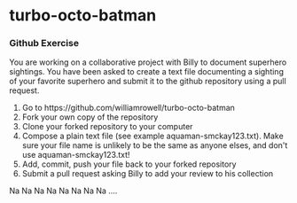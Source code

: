 turbo-octo-batman
=================

<h3>Github Exercise</h3>

You are working on a collaborative project with Billy to document superhero 
sightings.  You have been asked to create a text file documenting a sighting
of your favorite superhero and submit it to the github repository using
a pull request.

<ol>
<li>Go to https://github.com/williamrowell/turbo-octo-batman</li>
<li>Fork your own copy of the repository</li>
<li>Clone your forked repository to your computer</li>
<li>Compose a plain text file (see example aquaman-smckay123.txt). 
Make sure your file name is unlikely to be the same as anyone elses, and 
don't use aquaman-smckay123.txt! </li>
<li>Add, commit, push your file back to your forked repository</li>
<li>Submit a pull request asking Billy to add your review to his collection</li>
</ol>

Na Na Na Na Na Na Na Na ....